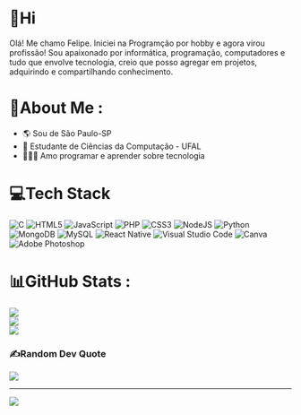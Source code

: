 # 👋Hi
Olá! Me chamo Felipe. Iniciei na Programção por hobby e agora virou profissão! Sou apaixonado por informática, programação, computadores e tudo que envolve tecnologia, creio que posso agregar em projetos, adquirindo e compartilhando conhecimento. 



# 💫About Me :
- 🌎 Sou de São Paulo-SP
- 🏫 Estudante de Ciências da Computação - UFAL
- 👨🏻‍💻 Amo programar e aprender sobre tecnologia



# 💻Tech Stack
![C](https://img.shields.io/badge/c-%2300599C.svg?style=for-the-badge&logo=c&logoColor=white) ![HTML5](https://img.shields.io/badge/html5-%23E34F26.svg?style=for-the-badge&logo=html5&logoColor=white) ![JavaScript](https://img.shields.io/badge/javascript-%23323330.svg?style=for-the-badge&logo=javascript&logoColor=%23F7DF1E) ![PHP](https://img.shields.io/badge/php-%23777BB4.svg?style=for-the-badge&logo=php&logoColor=white) ![CSS3](https://img.shields.io/badge/css3-%231572B6.svg?style=for-the-badge&logo=css3&logoColor=white) ![NodeJS](https://img.shields.io/badge/node.js-6DA55F?style=for-the-badge&logo=node.js&logoColor=white) ![Python](https://img.shields.io/badge/python-3670A0?style=for-the-badge&logo=python&logoColor=ffdd54) ![MongoDB](https://img.shields.io/badge/MongoDB-%234ea94b.svg?style=for-the-badge&logo=mongodb&logoColor=white) ![MySQL](https://img.shields.io/badge/mysql-%2300f.svg?style=for-the-badge&logo=mysql&logoColor=white) ![React Native](https://img.shields.io/badge/react_native-%2320232a.svg?style=for-the-badge&logo=react&logoColor=%2361DAFB) ![Visual Studio Code](https://img.shields.io/badge/Visual_Studio_Code-0078D4?style=for-the-badge&logo=visual%20studio%20code&logoColor=white) ![Canva](https://img.shields.io/badge/Canva-%2300C4CC.svg?style=for-the-badge&logo=Canva&logoColor=white) ![Adobe Photoshop](https://img.shields.io/badge/adobephotoshop-%2331A8FF.svg?style=for-the-badge&logo=adobephotoshop&logoColor=white) 
# 📊GitHub Stats :
![](https://github-readme-stats.vercel.app/api?username=Eu-FelipeDev&theme=dark&hide_border=true&icon_color=05c4bc&show_icons=true&title_color=05c4bc)<br/>
![](https://github-readme-streak-stats.herokuapp.com/?user=Eu-FelipeDev&theme=dark&hide_border=true)<br/>
![](https://github-readme-stats.vercel.app/api/top-langs/?username=Eu-FelipeDev&theme=dark&hide_border=true&icon_color=05c4bc&show_icons=true&title_color=05c4bc)

### ✍️Random Dev Quote
![](https://quotes-github-readme.vercel.app/api?type=horizontal&theme=dark)


---
[![](https://visitcount.itsvg.in/api?id=Eu-FelipeDev&icon=5&color=1)](https://visitcount.itsvg.in)
